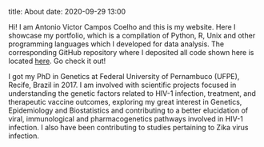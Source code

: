 title: About
date: 2020-09-29 13:00

Hi! I am Antonio Victor Campos Coelho and this is my website. Here I showcase my portfolio, which is a compilation of Python, R, Unix and other programming languages which I developed for data analysis. The corresponding GitHub repository where I deposited all code shown here is located [here](https://github.com/antoniocampos13/portfolio). Go check it out!

I got my PhD in Genetics at Federal University of Pernambuco (UFPE), Recife, Brazil in 2017. I am involved with scientific projects focused in understanding the genetic factors related to HIV-1 infection, treatment, and therapeutic vaccine outcomes, exploring my great interest in Genetics, Epidemiology and Biostatistics and contributing to a better elucidation of viral, immunological and pharmacogenetics pathways involved in HIV-1 infection. I also have been contributing to studies pertaining to Zika virus infection.
